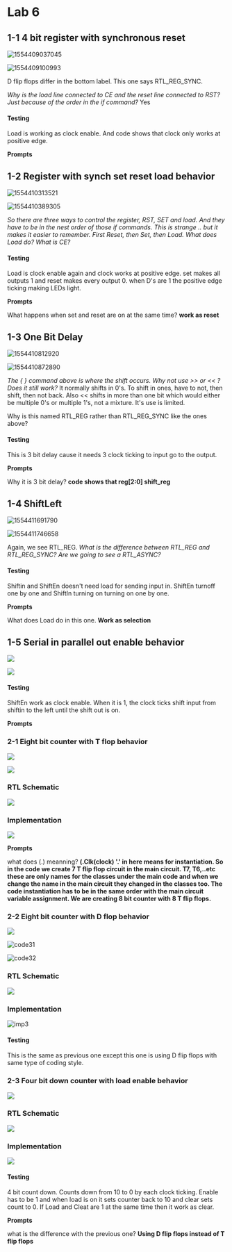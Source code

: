 

# Lab 6

## 1-1 4 bit register with synchronous reset

![1554409037045](assets/1554409037045.png)

![1554409100993](assets/1554409100993.png)

D flip flops differ in the bottom label. This one says RTL_REG_SYNC.

*Why is the load line connected to CE and the reset line connected to RST? Just because of the order in the if command?* Yes



#### Testing

Load is working as clock enable.  And code shows that clock only works at positive edge.

**Prompts**





## 1-2 Register with synch set reset load behavior 

![1554410313521](assets/1554410313521.png)

![1554410389305](assets/1554410389305.png)

*So there are three ways to control the register, RST, SET and load. And they have to be in the nest order of those if commands. This is strange .. but it makes it easier to remember. First Reset, then Set, then Load. What does Load do? What is CE?*

#### Testing

 Load is clock enable again and clock works at positive edge. set makes all outputs 1 and reset makes every output 0. when D's are 1 the positive edge ticking making LEDs light. 

**Prompts**

What happens when set and reset are on at the same time? **work as reset**

## 1-3 One Bit Delay

![1554410812920](assets/1554410812920.png)



![1554410872890](assets/1554410872890.png)

*The { } command above is where the shift occurs. Why not use >> or << ? Does it still work?* It normally shifts in 0's. To shift in ones, have to not, then shift, then not back. Also << shifts in more than one bit which would either be multiple 0's or multiple 1's, not a mixture. It's use is limited.

Why is this named RTL_REG rather than RTL_REG_SYNC like the ones above?



#### Testing

This is 3 bit delay cause it needs 3 clock ticking to input go to the output.

**Prompts**

Why it is 3 bit delay? **code shows that reg[2:0] shift_reg**

## 1-4 ShiftLeft

![1554411691790](assets/1554411691790.png)

![1554411746658](assets/1554411746658.png)



Again, we see RTL_REG.  *What is the difference between RTL_REG and RTL_REG_SYNC? Are we going to see a RTL_ASYNC?*



#### Testing

Shiftin and ShiftEn doesn't need load for sending input in. ShiftEn turnoff one by one and ShiftIn turning on turning on one by one. 

**Prompts**

What does Load do in this one. **Work as selection**

## 1-5 Serial in parallel out enable behavior





![](code1.png)

![](rtl1.png)



#### Testing

ShiftEn work as clock enable.  When it is 1, the clock ticks shift input from shiftin to the left until the shift out is on.  

**Prompts**



### 2-1 Eight bit counter with T flop behavior



![](code2.png)



![](code21.png)



### RTL Schematic

![](rtl2.png)

### Implementation

![](imp2.png)



**Prompts**

what does (.) meanning? **(.Clk(clock) '.' in here means for instantiation. So in the code we create 7 T flip flop circuit in the main circuit. T7, T6,..etc these are only names for the classes under the main code and when we change the name in the main circuit they changed in the classes too. The code instantiation has to be in the same order with the main circuit variable assignment. We are creating 8 bit counter with 8 T flip flops.**





### 2-2 Eight bit counter with D flop behavior

![](code3.png)

![code31](code31.png)

![code32](code32.png)



### RTL Schematic

![](rtl3.png)



### Implementation

![imp3](imp3.png)



#### Testing

This is the same as previous one except  this one is using D flip flops with same type  of coding style.



### 2-3 Four bit down counter with load enable behavior



![](.png)

### RTL Schematic

![](rtl4.png)

### Implementation

![](imp4.png)



#### Testing

4 bit count down. Counts down from 10  to 0 by each clock ticking. Enable has to be 1 and when load is on it sets counter back to 10 and clear sets count to 0. If Load and Cleat are 1 at the same time then it work as clear.

**Prompts**

what is the difference with the previous one? **Using D flip flops instead of T flip flops**

